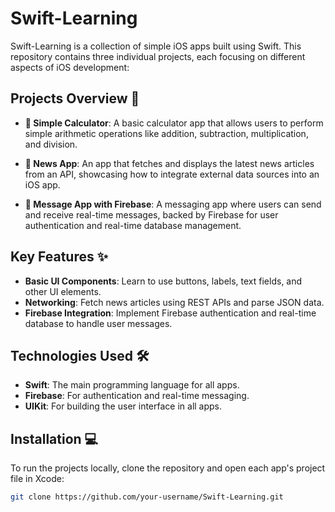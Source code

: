 # Swift-Learning

Swift-Learning is a collection of simple iOS apps built using Swift. This repository contains three individual projects, each focusing on different aspects of iOS development:

## Projects Overview 📱

- **🧮 Simple Calculator**: A basic calculator app that allows users to perform simple arithmetic operations like addition, subtraction, multiplication, and division.
  
- **📰 News App**: An app that fetches and displays the latest news articles from an API, showcasing how to integrate external data sources into an iOS app.

- **💬 Message App with Firebase**: A messaging app where users can send and receive real-time messages, backed by Firebase for user authentication and real-time database management.

## Key Features ✨

- **Basic UI Components**: Learn to use buttons, labels, text fields, and other UI elements.
- **Networking**: Fetch news articles using REST APIs and parse JSON data.
- **Firebase Integration**: Implement Firebase authentication and real-time database to handle user messages.
  
## Technologies Used 🛠️

- **Swift**: The main programming language for all apps.
- **Firebase**: For authentication and real-time messaging.
- **UIKit**: For building the user interface in all apps.

## Installation 💻

To run the projects locally, clone the repository and open each app's project file in Xcode:

```bash
git clone https://github.com/your-username/Swift-Learning.git

